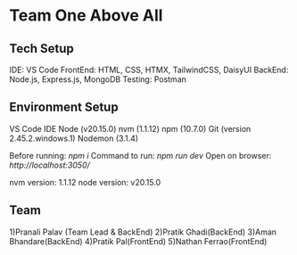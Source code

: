 # Team One Above All

## Tech Setup
IDE: VS Code
FrontEnd: HTML, CSS, HTMX, TailwindCSS, DaisyUI
BackEnd: Node.js, Express.js, MongoDB
Testing: Postman

## Environment Setup
VS Code IDE
Node (v20.15.0)
nvm (1.1.12)
npm (10.7.0)
Git (version 2.45.2.windows.1)
Nodemon (3.1.4)

Before running: *npm i*
Command to run: *npm run dev*
Open on browser: *http://localhost:3050/*

nvm version: 1.1.12
node version: v20.15.0

## Team
1)Pranali Palav (Team Lead & BackEnd)
2)Pratik Ghadi(BackEnd)
3)Aman Bhandare(BackEnd)
4)Pratik Pal(FrontEnd)
5)Nathan Ferrao(FrontEnd)

